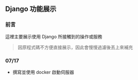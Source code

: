 ## Django 功能展示
### 前言 
這裡主要展示使用 Django 所接觸到的操作或服務
> 因原程式碼不方便直接展示，因此會慢慢過濾後丟上來補充 

### 07/17
- 撰寫並使用 docker 啟動伺服器
